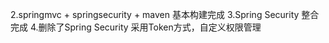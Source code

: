 2.springmvc + springsecurity + maven 基本构建完成
3.Spring Security 整合完成
4.删除了Spring Security 采用Token方式，自定义权限管理
